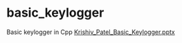 # basic_keylogger
Basic keylogger in Cpp
[Krishiv_Patel_Basic_Keylogger.pptx](https://github.com/krishivpatel/basic_keylogger/files/9025218/Krishiv_Patel_Basic_Keylogger.pptx)
